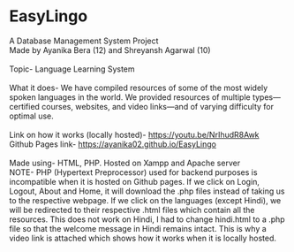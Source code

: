 # EasyLingo
A Database Management System Project \
Made by Ayanika Bera (12) and Shreyansh Agarwal (10) \
\
Topic- Language Learning System \
\
What it does- We have compiled resources of some of the most widely spoken languages in the world. We provided resources of multiple types—certified courses, websites, and video links—and of varying difficulty for optimal use. \
\
Link on how it works (locally hosted)- https://youtu.be/NrIhudR8Awk \
Github Pages link- https://ayanika02.github.io/EasyLingo \
\
Made using- HTML, PHP. Hosted on Xampp and Apache server
\
NOTE- PHP (Hypertext Preprocessor) used for backend purposes is incompatible when it is hosted on Github pages. If we click on Login, Logout, About and Home, it will download the .php files instead of taking us to the respective webpage. If we click on the languages (except Hindi), we will be redirected to their respective .html files which contain all the resources. This does not work on Hindi, I had to change hindi.html to a .php file so that the welcome message in Hindi remains intact. This is why a video link is attached which shows how it works when it is locally hosted.
